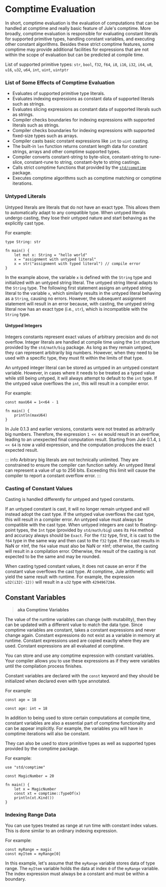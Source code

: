 # Comptime Evaluation

In short, comptime evaluation is the evaluation of computations that can be handled at comptime and really basic feature of Jule's comptime. More broadly, comptime evaluation is responsible for evaluating constant literals for supported primitive types, handling constant variables, and executing other constant algorithms. Besides these strict comptime features, some comptime may provide additional facilities for expressions that are not within the scope of evaluation but can be predicted at compile time.

List of supported primitive types: `str`, `bool`, `f32`, `f64`, `i8`, `i16`, `i32`, `i64`, `u8`, `u16`, `u32`, `u64`, `int`, `uint`, `uintptr`

### List of Some Effects of Comptime Evaluation

- Evaluates of supported primitive type literals.
- Evaluates indexing expressions as constant data of supported literals such as strings.
- Evaluates slicing expressions as constant data of supported literals such as strings.
- Compiler checks boundaries for indexing expressions with supported literals such as strings.
- Compiler checks boundaries for indexing expressions with supported fixed-size types such as arrays.
- Compiler casts basic constant expressions like `int` to `uint` casting.
- The built-in `len` function returns constant length data for constant strings, arrays and other comptime supported types.
- Compiler converts constant-string to byte-slice, constant-string to rune-slice, constant-rune to string, constant-byte to string castings.
- Calls strict comptime functions that provided by the [`std/comptime`](/std/comptime) package.
- Executes comptime algorithms such as comptime matching or comptime iterations.

### Untyped Literals

Untyped literals are literals that do not have an exact type. This allows them to automatically adapt to any compatible type. When untyped literals undergo casting, they lose their untyped nature and start behaving as the explicitly cast type.

For example:
```jule
type String: str

fn main() {
	let mut x: String = "hello world"
	x = "assignment with untyped literal"
	x = str("assignment with typed literal") // compile error
}
```
In the example above, the variable `x` is defined with the `String` type and initialized with an untyped string literal. The untyped string literal adapts to the `String` type. The following first statement assigns an untyped string literal to the variable `x`, which similarly results in the untyped literal behaving as a `String`, causing no errors. However, the subsequent assignment statement will result in an error because, with casting, the untyped string literal now has an exact type (i.e., `str`), which is incompatible with the `String` type.

#### Untyped Integers

Integers constants represent exact values of arbitrary precision and do not overflow. Integer literals are handled at compile time using the `Int` structure provided by the `std/math/big` package. As long as they remain untyped, they can represent arbitrarily big numbers. However, when they need to be used with a specific type, they must fit within the limits of that type.

An untyped integer literal can be stored as untyped in an untyped constant variable. However, in cases where it needs to be treated as a typed value while still being untyped, it will always attempt to default to the `int` type. If the untyped value overflows the `int`, this will result in a compiler error.

For example:
```jule
const maxU64 = 1<<64 - 1

fn main() {
	println(maxU64)
}
```
In Jule 0.1.3 and earlier versions, constants were not treated as arbitrarily big numbers. Therefore, the expression `1 << 64` would result in an overflow, leading to an unexpected final computation result. Starting from Jule 0.1.4, `1 << 64` is now a valid expression, and the computation produces the exact expected result.

::: info
Arbitrary big literals are not technically unlimited. They are constrained to ensure the compiler can function safely. An untyped literal can represent a value of up to 256 bits. Exceeding this limit will cause the compiler to report a constant overflow error.
:::

### Casting of Constant Values

Casting is handled differently for untyped and typed constants.

If an untyped constant is cast, it will no longer remain untyped and will instead adopt the cast type. If the untyped value overflows the cast type, this will result in a compiler error. An untyped value must always be compatible with the cast type. When untyped integers are cast to floating-point types, the `Int` type (provided by `std/math/big`) uses its `F64` method and accuracy always should be `Exact`. For the `f32` type, first, it is cast to the `f64` type in the same way and then cast to the `f32` type. If the cast results in NaN or ±Inf, the `f64` value must also be NaN or ±Inf; otherwise, the casting will result in a compilation error. Otherwise, the result of the casting is not expected to be the same and may be rounded.

When casting typed constant values, it does not cause an error if the constant value overflows the cast type. At comptime, Jule arithmetic will yield the same result with runtime. For example, the expression `u32(i32(-12))` will result in a `u32` type with `4294967284`.

## Constant Variables

> **aka Comptime Variables**

The value of the runtime variables can change (with mutability), then they can be updated with a different value to match the data type. Since comptime variables are constant, takes a constant expressions and never change again. Constant expressions do not exist as a variable in memory at runtime. Constant expressions used are copied exactly where they are used. Constant expressions are all evaluated at comptime.

You can store and use any comptime expression with constant variables. Your compiler allows you to use these expressions as if they were variables until the compilation process finishes.

Constant variables are declared with the `const` keyword and they should be initialized when declared even with type annotated.

For example: 
```jule
const age = 18
```
```jule
const age: int = 18
```

In addition to being used to store certain computations at compile time, constant variables are also a essential part of comptime functionality and can be appear implicitly. For example, the variables you will have in comptime iterations will also be constant.

They can also be used to store primitive types as well as supported types provided by the comptime package.

For example:
```jule
use "std/comptime"

const MagicNumber = 20

fn main() {
    let x = MagicNumber
    const xt = comptime::TypeOf(x)
    println(xt.Kind())
}
```

### Indexing Range Data

You can use types treated as range at run time with constant index values. This is done similar to an ordinary indexing expression.

For example:
```jule
const myRange = magic
const myItem = myRange[0]
```
In this example, let's assume that the `myRange` variable stores data of type range. The `myItem` variable holds the data at index `0` of the `myRange` variable. The index expression must always be a constant and must be within a boundary.